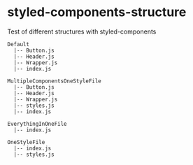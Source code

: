 # styled-components-structure
Test of different structures with styled-components
```
Default
  |-- Button.js
  |-- Header.js
  |-- Wrapper.js
  |-- index.js

MultipleComponentsOneStyleFile
  |-- Button.js
  |-- Header.js
  |-- Wrapper.js
  |-- styles.js
  |-- index.js

EverythingInOneFile
  |-- index.js
 
OneStyleFile
  |-- index.js
  |-- styles.js
```
